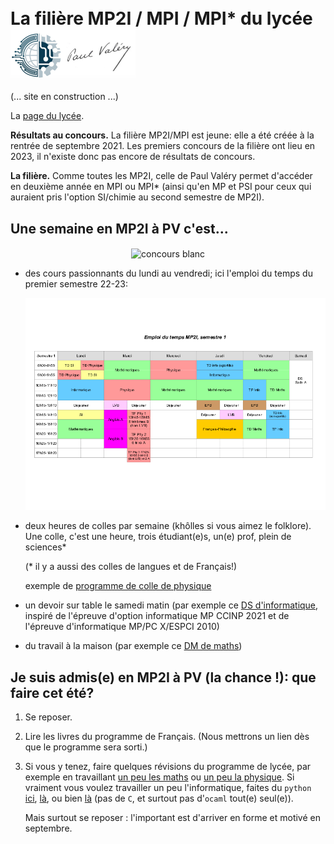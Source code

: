 <div>
<h1><span style="vertical-align: middle;">La filière MP2I / MPI / MPI* du lycée</span> <img src="images/logo.png" alt="Paul Valéry" width="200" style="vertical-align: middle;" /></h1>
</div>

(... site en construction ...)

La [page du lycée](https://pia.ac-paris.fr/serail/jcms/s2_1627631/fr/cite-scolaire-paul-valery).

**Résultats au concours.** La filière MP2I/MPI est jeune: elle a été créée à la
rentrée de septembre 2021. Les premiers concours de la filière ont
lieu en 2023, il n'existe donc pas encore de résultats de concours.

**La filière.** Comme toutes les MP2I, celle de Paul Valéry permet
d'accéder en deuxième année en MPI ou MPI* (ainsi qu'en MP et PSI pour
ceux qui auraient pris l'option SI/chimie au second semestre de MP2I).

## Une semaine en MP2I à PV c'est...

<center>
<img src="images/classe.png" alt="concours blanc" width="1000" style="vertical-align: middle;" />
</center>

* des cours passionnants du lundi au vendredi; ici l'emploi du temps du
   premier semestre 22-23:
   
   ![](Edt_MP2I_22_23_sem1.png)

* deux heures de colles par semaine (khôlles si vous aimez le folklore).
   Une colle, c'est une heure, trois étudiant(e)s, un(e) prof, plein de
   sciences*

   (* il y a aussi des colles de langues et de Français!)
   
   exemple de [programme de colle de physique](semaine_2023-05-15.pdf)
* un devoir sur table le samedi matin (par exemple ce [DS
  d'informatique](ds3_2022-2023.pdf), inspiré de l'épreuve d'option
  informatique MP CCINP 2021 et de l'épreuve
  d'informatique MP/PC X/ESPCI 2010)

* du travail à la maison (par exemple ce [DM de maths](DM_17.pdf))

## Je suis admis(e) en MP2I à PV (la chance !): que faire cet été?

1. Se reposer.

2. Lire les livres du programme de Français. (Nous mettrons un lien dès que le programme sera sorti.)
   
3. Si vous y tenez, faire quelques révisions du programme de lycée, par
   exemple en travaillant [un peu les
   maths](https://colasbd.github.io/cdc/) ou [un peu la
   physique](https://colasbd.github.io/cde/). Si vraiment vous voulez
   travailler un peu l'informatique, faites du `python`
   [ici](https://www.france-ioi.org/),
   [là](https://www.codewars.com/?language=python), ou bien
   [là](https://www.codingame.com/start) (pas de `C`, et surtout pas
   d'`ocaml` tout(e) seul(e)).
   
   Mais surtout se reposer : l'important est d'arriver en forme et motivé en
   septembre.


